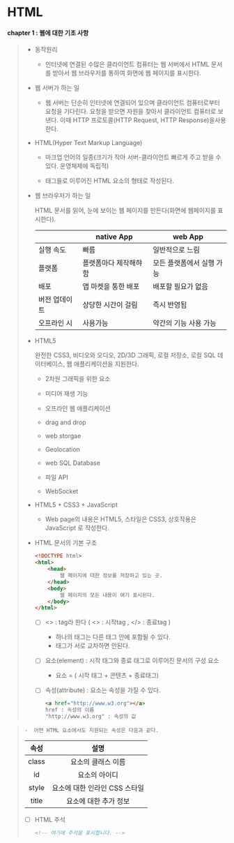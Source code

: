 # HTML

#### chapter 1 : 웹에 대한 기초 사항

> - 동작원리
>
>   - 인터넷에 연결된 수많은 클라이언트 컴퓨터는 웹 서버에서 HTML 문서를 받아서 웹 브라우저를 통하여 화면에 웹 페이지를 표시한다.
>
>   
>
> - 웹 서버가 하는 일
>
>   - 웹 서버는 단순히 인터넷에 연결되어 있으며 클라이언트 컴퓨터로부터 요청을 기다린다. 요청을 받으면 자원을 찾아서 클라이언트 컴퓨터로 보낸다. 이때 HTTP 프로토콜(HTTP Request, HTTP Response)을사용한다. 
>
>   
>
> - HTML(Hyper Text Markup Language)
>
>   - 마크업 언어의 일종(크기가 작아 서버-클라이언트 빠르게 주고 받을 수 있다. 운영체제에 독립적)
>
>   - 태그들로 이루어진 HTML 요소의 형태로 작성된다. 
>
>   
>
> - 웹 브라우저가 하는 일
>
>   HTML 문서를 읽어, 눈에 보이는 웹 페이지를 만든다(화면에 웹페이지를 표시한다). 
>
>   |               | native App             | web App                   |
>   | ------------- | ---------------------- | ------------------------- |
>   | 실행 속도     | 빠름                   | 일반적으로 느림           |
>   | 플랫폼        | 플랫폼마다 제작해햐 함 | 모든 플랫폼에서 실행 가능 |
>   | 배포          | 앱 마켓을 통한 배포    | 배포할 필요가 없음        |
>   | 버전 업데이트 | 상당한 시간이 걸림     | 즉시 반영됨               |
>   | 오프라인 시   | 사용가능               | 약간의 기능 사용 가능     |
>
>   
>
> - HTML5
>
>   완전한 CSS3, 비디오와 오디오, 2D/3D 그래픽, 로컬 저장소, 로컬 SQL 데이터베이스, 웹 애플리케이션을 지원한다. 
>
>   - 2차원 그래픽을 위한 <canvas>요소
>
>   - 미디어 재생 기능
>
>   - 오프라인 웹 애플리케이션
>
>   - drag and drop
>
>   - web storgae
>
>   - Geolocation
>
>   - web SQL Database
>
>   - 파일 API 
>
>   - WebSocket
>
>     
>
> - HTML5 + CSS3 + JavaScript
>
>   - Web page의 내용은 HTML5, 스타일은 CSS3, 상호작용은 JavaScript 로 작성한다.
>
>   
>
> - HTML 문서의 기본 구조 
>
>   ```html
>   <!DOCTYPE html>
>   <html>
>       <head>
>           웹 페이지에 대한 정보를 저장하고 있는 곳.
>       </head>
>       <body>
>           웹 페이지의 모든 내용이 여기 표시된다.
>       </body>
>   </html>
>   
>   ```
>
>   - [ ] <> : tag라 한다 ( <> : 시작tag  , </> : 종료tag )
>     - 하나의 태그는 다른 태그 안에 포함될 수 있다.
>     - 태그가 서로 교차하면 안된다.	
>
>   - [ ] 요소(element) : 시작 태그와 종료 태그로 이루어진 문서의 구성 요소
>     - 요소 = ( 시작 태그 + 콘텐츠 + 종료태그) 
>
>   - [ ] 속성(attribute) : 요소는 속성을 가질 수 있다. 
>
>     ```html
>     <a href="http://www.w3.org"></a>
>     href : 속성의 이름
>     "http://www.w3.org" : 속성의 값
>     ```
>
  
>     
>
>     -  어떤 HTML 요소에서도 지원되는 속성은 다음과 같다.
>
>   | 속성  |             설명              |
>   | :---: | :---------------------------: |
>   | class |      요소의 클래스 이름       |
>   |  id   |         요소의 아이디         |
>   | style | 요소에 대한 인라인 CSS 스타일 |
>   | title |     요소에 대한 추가 정보     |
>
>   - [ ] HTML 주석
>
>     ```html
>     <!-- 여기에 주석을 표시합니다. -->
>     ```
>
>     













